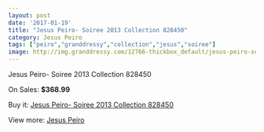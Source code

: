 ```yaml
---
layout: post
date: '2017-01-19'
title: "Jesus Peiro- Soiree 2013 Collection 828450"
category: Jesus Peiro
tags: ["peiro","granddressy","collection","jesus","soiree"]
image: http://img.granddressy.com/12766-thickbox_default/jesus-peiro-soiree-2013-collection-828450.jpg
---
```

Jesus Peiro- Soiree 2013 Collection 828450

On Sales: **$368.99**
<a href="https://www.granddressy.com/en/jesus-peiro/11845-jesus-peiro-soiree-2013-collection-828450.html"><amp-img layout="responsive" width="600" height="600" src="//img.granddressy.com/12766-thickbox_default/jesus-peiro-soiree-2013-collection-828450.jpg" alt="Jesus Peiro- Soiree 2013 Collection 828450 0" /></a>

Buy it: [Jesus Peiro- Soiree 2013 Collection 828450](https://www.granddressy.com/en/jesus-peiro/11845-jesus-peiro-soiree-2013-collection-828450.html "Jesus Peiro- Soiree 2013 Collection 828450")

View more: [Jesus Peiro](https://www.granddressy.com/en/76-jesus-peiro "Jesus Peiro")